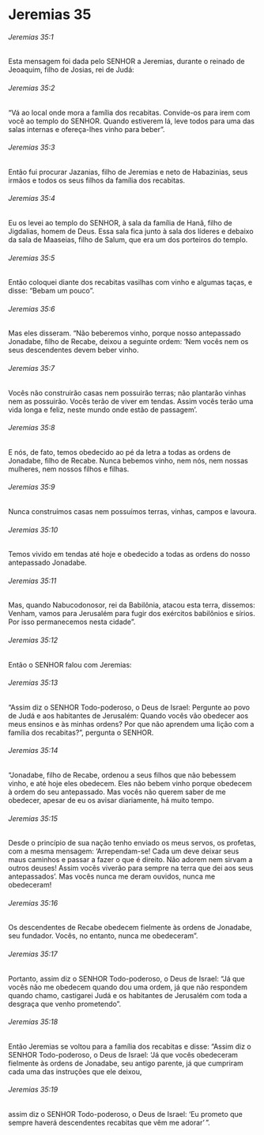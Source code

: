 # Jeremias 35

###### Jeremias 35:1

Esta mensagem foi dada pelo SENHOR a Jeremias, durante o reinado de Jeoaquim, filho de Josias, rei de Judá:

###### Jeremias 35:2

“Vá ao local onde mora a família dos recabitas. Convide-os para irem com você ao templo do SENHOR. Quando estiverem lá, leve todos para uma das salas internas e ofereça-lhes vinho para beber”.

###### Jeremias 35:3

Então fui procurar Jazanias, filho de Jeremias e neto de Habazinias, seus irmãos e todos os seus filhos da família dos recabitas.

###### Jeremias 35:4

Eu os levei ao templo do SENHOR, à sala da família de Hanã, filho de Jigdalias, homem de Deus. Essa sala fica junto à sala dos líderes e debaixo da sala de Maaseias, filho de Salum, que era um dos porteiros do templo.

###### Jeremias 35:5

Então coloquei diante dos recabitas vasilhas com vinho e algumas taças, e disse: “Bebam um pouco”.

###### Jeremias 35:6

Mas eles disseram. “Não beberemos vinho, porque nosso antepassado Jonadabe, filho de Recabe, deixou a seguinte ordem: ‘Nem vocês nem os seus descendentes devem beber vinho.

###### Jeremias 35:7

Vocês não construirão casas nem possuirão terras; não plantarão vinhas nem as possuirão. Vocês terão de viver em tendas. Assim vocês terão uma vida longa e feliz, neste mundo onde estão de passagem’.

###### Jeremias 35:8

E nós, de fato, temos obedecido ao pé da letra a todas as ordens de Jonadabe, filho de Recabe. Nunca bebemos vinho, nem nós, nem nossas mulheres, nem nossos filhos e filhas.

###### Jeremias 35:9

Nunca construímos casas nem possuímos terras, vinhas, campos e lavoura.

###### Jeremias 35:10

Temos vivido em tendas até hoje e obedecido a todas as ordens do nosso antepassado Jonadabe.

###### Jeremias 35:11

Mas, quando Nabucodonosor, rei da Babilônia, atacou esta terra, dissemos: Venham, vamos para Jerusalém para fugir dos exércitos babilônios e sírios. Por isso permanecemos nesta cidade”.

###### Jeremias 35:12

Então o SENHOR falou com Jeremias:

###### Jeremias 35:13

“Assim diz o SENHOR Todo-poderoso, o Deus de Israel: Pergunte ao povo de Judá e aos habitantes de Jerusalém: Quando vocês vão obedecer aos meus ensinos e às minhas ordens? Por que não aprendem uma lição com a família dos recabitas?”, pergunta o SENHOR.

###### Jeremias 35:14

“Jonadabe, filho de Recabe, ordenou a seus filhos que não bebessem vinho, e até hoje eles obedecem. Eles não bebem vinho porque obedecem à ordem do seu antepassado. Mas vocês não querem saber de me obedecer, apesar de eu os avisar diariamente, há muito tempo.

###### Jeremias 35:15

Desde o princípio de sua nação tenho enviado os meus servos, os profetas, com a mesma mensagem: ‘Arrependam-se! Cada um deve deixar seus maus caminhos e passar a fazer o que é direito. Não adorem nem sirvam a outros deuses! Assim vocês viverão para sempre na terra que dei aos seus antepassados’. Mas vocês nunca me deram ouvidos, nunca me obedeceram!

###### Jeremias 35:16

Os descendentes de Recabe obedecem fielmente às ordens de Jonadabe, seu fundador. Vocês, no entanto, nunca me obedeceram”.

###### Jeremias 35:17

Portanto, assim diz o SENHOR Todo-poderoso, o Deus de Israel: “Já que vocês não me obedecem quando dou uma ordem, já que não respondem quando chamo, castigarei Judá e os habitantes de Jerusalém com toda a desgraça que venho prometendo”.

###### Jeremias 35:18

Então Jeremias se voltou para a família dos recabitas e disse: “Assim diz o SENHOR Todo-poderoso, o Deus de Israel: ‘Já que vocês obedeceram fielmente às ordens de Jonadabe, seu antigo parente, já que cumpriram cada uma das instruções que ele deixou,

###### Jeremias 35:19

assim diz o SENHOR Todo-poderoso, o Deus de Israel: ‘Eu prometo que sempre haverá descendentes recabitas que vêm me adorar’ ”.

